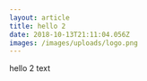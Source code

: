 ```yaml
---
layout: article
title: hello 2
date: 2018-10-13T21:11:04.056Z
images: /images/uploads/logo.png
---
```

hello 2 text
